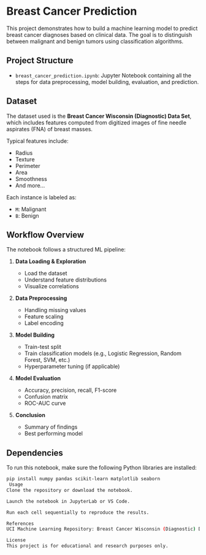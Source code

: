 # Breast Cancer Prediction

This project demonstrates how to build a machine learning model to predict breast cancer diagnoses based on clinical data. The goal is to distinguish between malignant and benign tumors using classification algorithms.

## Project Structure

- `breast_cancer_prediction.ipynb`: Jupyter Notebook containing all the steps for data preprocessing, model building, evaluation, and prediction.

## Dataset

The dataset used is the **Breast Cancer Wisconsin (Diagnostic) Data Set**, which includes features computed from digitized images of fine needle aspirates (FNA) of breast masses.

Typical features include:
- Radius
- Texture
- Perimeter
- Area
- Smoothness
- And more...

Each instance is labeled as:
- `M`: Malignant
- `B`: Benign

## Workflow Overview

The notebook follows a structured ML pipeline:

1. **Data Loading & Exploration**
   - Load the dataset
   - Understand feature distributions
   - Visualize correlations

2. **Data Preprocessing**
   - Handling missing values
   - Feature scaling
   - Label encoding

3. **Model Building**
   - Train-test split
   - Train classification models (e.g., Logistic Regression, Random Forest, SVM, etc.)
   - Hyperparameter tuning (if applicable)

4. **Model Evaluation**
   - Accuracy, precision, recall, F1-score
   - Confusion matrix
   - ROC-AUC curve

5. **Conclusion**
   - Summary of findings
   - Best performing model

## Dependencies

To run this notebook, make sure the following Python libraries are installed:

```bash
pip install numpy pandas scikit-learn matplotlib seaborn
 Usage
Clone the repository or download the notebook.

Launch the notebook in JupyterLab or VS Code.

Run each cell sequentially to reproduce the results.

References
UCI Machine Learning Repository: Breast Cancer Wisconsin (Diagnostic) Data Set

License
This project is for educational and research purposes only.
 
